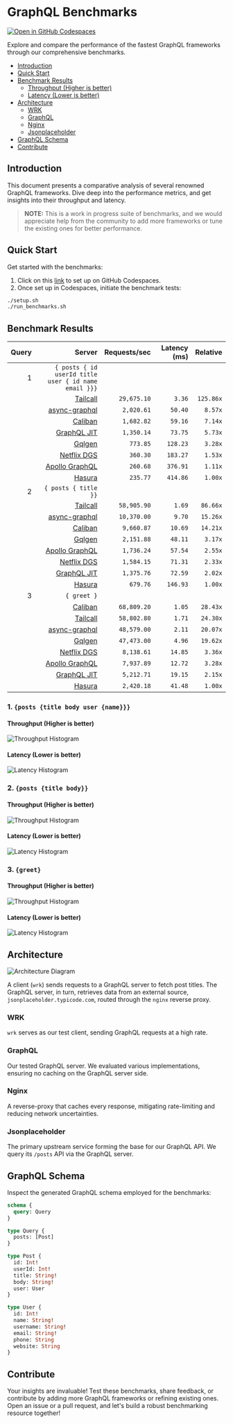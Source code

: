# GraphQL Benchmarks <!-- omit from toc -->

[![Open in GitHub Codespaces](https://github.com/codespaces/badge.svg)](https://codespaces.new/tailcallhq/graphql-benchmarks)

Explore and compare the performance of the fastest GraphQL frameworks through our comprehensive benchmarks.

- [Introduction](#introduction)
- [Quick Start](#quick-start)
- [Benchmark Results](#benchmark-results)
  - [Throughput (Higher is better)](#throughput-higher-is-better)
  - [Latency (Lower is better)](#latency-lower-is-better)
- [Architecture](#architecture)
  - [WRK](#wrk)
  - [GraphQL](#graphql)
  - [Nginx](#nginx)
  - [Jsonplaceholder](#jsonplaceholder)
- [GraphQL Schema](#graphql-schema)
- [Contribute](#contribute)

[Tailcall]: https://github.com/tailcallhq/tailcall
[Gqlgen]: https://github.com/99designs/gqlgen
[Apollo GraphQL]: https://github.com/apollographql/apollo-server
[Netflix DGS]: https://github.com/netflix/dgs-framework
[Caliban]: https://github.com/ghostdogpr/caliban
[async-graphql]: https://github.com/async-graphql/async-graphql
[Hasura]: https://github.com/hasura/graphql-engine
[GraphQL JIT]: https://github.com/zalando-incubator/graphql-jit

## Introduction

This document presents a comparative analysis of several renowned GraphQL frameworks. Dive deep into the performance metrics, and get insights into their throughput and latency.

> **NOTE:** This is a work in progress suite of benchmarks, and we would appreciate help from the community to add more frameworks or tune the existing ones for better performance.

## Quick Start

Get started with the benchmarks:

1. Click on this [link](https://codespaces.new/tailcallhq/graphql-benchmarks) to set up on GitHub Codespaces.
2. Once set up in Codespaces, initiate the benchmark tests:

```bash
./setup.sh
./run_benchmarks.sh
```

## Benchmark Results

<!-- PERFORMANCE_RESULTS_START -->

| Query | Server | Requests/sec | Latency (ms) | Relative |
|-------:|--------:|--------------:|--------------:|---------:|
| 1 | `{ posts { id userId title user { id name email }}}` |
|| [Tailcall] | `29,675.10` | `3.36` | `125.86x` |
|| [async-graphql] | `2,020.61` | `50.40` | `8.57x` |
|| [Caliban] | `1,682.82` | `59.16` | `7.14x` |
|| [GraphQL JIT] | `1,350.14` | `73.75` | `5.73x` |
|| [Gqlgen] | `773.85` | `128.23` | `3.28x` |
|| [Netflix DGS] | `360.30` | `183.27` | `1.53x` |
|| [Apollo GraphQL] | `260.68` | `376.91` | `1.11x` |
|| [Hasura] | `235.77` | `414.86` | `1.00x` |
| 2 | `{ posts { title }}` |
|| [Tailcall] | `58,905.90` | `1.69` | `86.66x` |
|| [async-graphql] | `10,370.00` | `9.70` | `15.26x` |
|| [Caliban] | `9,660.87` | `10.69` | `14.21x` |
|| [Gqlgen] | `2,151.88` | `48.11` | `3.17x` |
|| [Apollo GraphQL] | `1,736.24` | `57.54` | `2.55x` |
|| [Netflix DGS] | `1,584.15` | `71.31` | `2.33x` |
|| [GraphQL JIT] | `1,375.76` | `72.59` | `2.02x` |
|| [Hasura] | `679.76` | `146.93` | `1.00x` |
| 3 | `{ greet }` |
|| [Caliban] | `68,809.20` | `1.05` | `28.43x` |
|| [Tailcall] | `58,802.80` | `1.71` | `24.30x` |
|| [async-graphql] | `48,579.00` | `2.11` | `20.07x` |
|| [Gqlgen] | `47,473.00` | `4.96` | `19.62x` |
|| [Netflix DGS] | `8,138.61` | `14.85` | `3.36x` |
|| [Apollo GraphQL] | `7,937.89` | `12.72` | `3.28x` |
|| [GraphQL JIT] | `5,212.71` | `19.15` | `2.15x` |
|| [Hasura] | `2,420.18` | `41.48` | `1.00x` |

<!-- PERFORMANCE_RESULTS_END -->



### 1. `{posts {title body user {name}}}`
#### Throughput (Higher is better)

![Throughput Histogram](assets/req_sec_histogram1.png)

#### Latency (Lower is better)

![Latency Histogram](assets/latency_histogram1.png)

### 2. `{posts {title body}}`
#### Throughput (Higher is better)

![Throughput Histogram](assets/req_sec_histogram2.png)

#### Latency (Lower is better)

![Latency Histogram](assets/latency_histogram2.png)

### 3. `{greet}`
#### Throughput (Higher is better)

![Throughput Histogram](assets/req_sec_histogram3.png)

#### Latency (Lower is better)

![Latency Histogram](assets/latency_histogram3.png)

## Architecture

![Architecture Diagram](assets/architecture.png)

A client (`wrk`) sends requests to a GraphQL server to fetch post titles. The GraphQL server, in turn, retrieves data from an external source, `jsonplaceholder.typicode.com`, routed through the `nginx` reverse proxy.

### WRK

`wrk` serves as our test client, sending GraphQL requests at a high rate.

### GraphQL

Our tested GraphQL server. We evaluated various implementations, ensuring no caching on the GraphQL server side.

### Nginx

A reverse-proxy that caches every response, mitigating rate-limiting and reducing network uncertainties.

### Jsonplaceholder

The primary upstream service forming the base for our GraphQL API. We query its `/posts` API via the GraphQL server.

## GraphQL Schema

Inspect the generated GraphQL schema employed for the benchmarks:

```graphql
schema {
  query: Query
}

type Query {
  posts: [Post]
}

type Post {
  id: Int!
  userId: Int!
  title: String!
  body: String!
  user: User
}

type User {
  id: Int!
  name: String!
  username: String!
  email: String!
  phone: String
  website: String
}
```

## Contribute

Your insights are invaluable! Test these benchmarks, share feedback, or contribute by adding more GraphQL frameworks or refining existing ones. Open an issue or a pull request, and let's build a robust benchmarking resource together!
